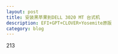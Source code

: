```yaml
---
layout: post  
title: 安装黑苹果到DELL 3020 MT 台式机  
description: EFI+GPT+CLOVER+Yosemite原版  
category: blog   
---
```

213
<!---
硬件信息：台式机  

电脑型号    戴尔 OptiPlex 3020 Mini Tower  

操作系统    Windows XP 专业版 32位 SP3 ( DirectX 9.0c )  

处理器  英特尔 Core i5-4570 @ 3.20GHz 四核  

主板    戴尔 040DDP (英特尔 Haswell)  

内存    4 GB ( 海力士 DDR3 1600MHz )  

主硬盘  希捷 ST500DM002-1BD142 ( 500 GB / 7200 转/分 )  
    
显卡    ATI Radeon HD 8490   

显示器  戴尔 DELF05F DELL E2215HV ( 21.7 英寸 )  

光驱    日立-LG DVD+-RW GHB0N DVD刻录机  

声卡    瑞昱 ALC280 @ 英特尔 Haswell 高保真音频  

网卡    瑞昱 RTL8168/8111/8112 Gigabit Ethernet Controller / 戴尔  

安装方法：  

efi+gpt+clover+10.10.2原版  
  
安装过程：  
  
SSD固态硬盘(在SATA0口)+机械硬盘(在SATA1口),全盘安装不存在双系统  
  
拔掉ATI Radeon HD 8490(DVI+DP),曾尝试了DSDT+FB,但驱动不了DVI转VGA和DP转VGA。  
  
驱动核显HD4600(VGA+DP),不能用VGA接口,只能用DP转VGA。  
  
0 制作U盘引导盘+安装盘(OS X下制作)  
0.1 分区,大于2G时,  
0.1.1分一个分区(其实生成两个分区,第一个为EFI分区,第二个为这里设置的分区)：格式Mac OS Extended(Journaled)  
0.1.2分三个分区,1:FAT32 200M 2:Mac OS Extended(Journaled) 7GB 3:exFat 余下的空间  
  
![](2015-03-20-install-yosemite-on-dell-3020-mini-tower/0.1.2_0.png)  
![](2015-03-20-install-yosemite-on-dell-3020-mini-tower/0.1.2_1.png)  
![](2015-03-20-install-yosemite-on-dell-3020-mini-tower/0.1.2_2.png)  
  
0.2 写入10.10.app  
    sudo 10.10.app/Contents/Resources/createinstallmedia --volume U盘位置 --applicationpath 10.10.app --no interaction  
例如：  
    sudo /Volumes/UPan/OS/Install\ OS\ X\ Yosemite.app/Contents/Resources/createinstallmedia --volume /Volumes/OSU/ --applicationpath /Volumes/UPan/OS/Install\ OS\ X\ Yosemite.app --no interaction  
  
![](2015-03-20-install-yosemite-on-dell-3020-mini-tower/0.2_0.png)  
  
  
0.3 clover 安装到U盘(选择U盘,其实是安装到U盘的EFI分区)  
下载 http://sourceforge.net/projects/cloverefiboot/  
0.3.1分一个分区时：  
格式化EFI 为FAT32F分区 ,否则clover configer 看不到  
$ diskutil list  
$ sudo newfs_msdos -v EFI -F 32 /dev/rdisk3s1  
三个分区时,直接安装选择200M的FAT分区。  
0.3.2安装为EFI模式  
  
![](2015-03-20-install-yosemite-on-dell-3020-mini-tower/0.3.2_0.png)  
![](2015-03-20-install-yosemite-on-dell-3020-mini-tower/0.3.2_1.png)  
![](2015-03-20-install-yosemite-on-dell-3020-mini-tower/0.3.2_2.png)  
![](2015-03-20-install-yosemite-on-dell-3020-mini-tower/0.3.2_3.png)  
  
  
0.3.3 clover 配置  
  
首先默认选项全部清空,尤其是injectATI INTEL NV,然后 drivers64UEFI/中加入HFSPlus.efi ,删除VBoxHfs-64.efi.//否则五国：AppleACPIPlatform + IOPCIFamily 错误。  
  
加入FakeSMC.kext  
  
除了,   
Boot:  kext-dev-mode=1   
System Parameters:Inject Kexts=yes //否则kexts/10.10/下的驱动不加载,包括FakeSMC.kext..  
Devices:USB Inject=yes FixOwnership=yes //否则五国 waitting on <dict ID="0">....  
  
参见http://www.tonymacx86.com/yosemite-desktop-guides/144426-how-install-os-x-yosemite-using-clover.html  
  
1 安装系统  
1.0 转化硬盘从MBR到GPT(新买的INTEL SSD 没有转化,但成功了,可能默认为GPT).  
  
1.1 安装时BIOS设置  
硬盘AHCI模式,不需要关闭USB3.0  
EFI+GPT  
  
1.2 排除五国  
没有五国  
1.3 安装系统  
选择语言->磁盘工具->安装到SSD。。。大概十几分钟  
重启一次,U盘启动,选择"Install ..."继续,十分钟左右  
重启,选择 SSD硬盘 进入系统配置  
  
  
1.4 安装clover到硬盘EFI分区,设置启动为EFI+GPT  
转化EFI分区为FAT32格式,以便以后安装MAC+WINDOWS双系统,  
$ diskutil list  
$ sudo newfs_msdos -v EFI -F 32 /dev/rdisk0s1  
  
![](2015-03-20-install-yosemite-on-dell-3020-mini-tower/1.4_0.png)  
  
Boot: -v kext-dev-mode=1   
Devices:USB Inject=yes FixOwnership=yes(?)  
拷入FakeSMC.kext   
  
2 安装驱动  
2.1 显卡  
Graphics:Inject Intel=yes,ig-platform-id=0x0d220003//(驱动HD4600)  
Ingect EDID =yes,Custom EDID=....//(识别显示器)  
2.1.1 怎么得到EDID？  
我是链接到白苹果上,用SwitchResX得到的  
2.2 声卡  
安装VoodooHDA.pmg ,开机有电流音,修改kext里info.list中的iGain=0,iMix=90  
2.3 网卡  
RealtekRTL8111.kext到kexts/10.10  
2.4 加载驱动,需要clover设置  
System Parameters:Inject Kexts=yes ,No Caches=yes  
  
![](2015-03-20-install-yosemite-on-dell-3020-mini-tower/2.4_0.png)  
![](2015-03-20-install-yosemite-on-dell-3020-mini-tower/2.4_1.png)  
![](2015-03-20-install-yosemite-on-dell-3020-mini-tower/2.4_2.png)  
![](2015-03-20-install-yosemite-on-dell-3020-mini-tower/2.4_3.png)  
![](2015-03-20-install-yosemite-on-dell-3020-mini-tower/2.4_4.png)  
![](2015-03-20-install-yosemite-on-dell-3020-mini-tower/2.4_5.png)  
![](2015-03-20-install-yosemite-on-dell-3020-mini-tower/2.4_6.png)  
  
3 其他  
3.1 降频？  
不需要,自动调频  
  
4  移动多媒体类的文件夹到第二个硬盘  
lidj$ sudo mv Movies/ /Volumes/SecMedia/  
lidj$ ln -s /Volumes/SecMedia/Movies/ Movies  
  
![](2015-03-20-install-yosemite-on-dell-3020-mini-tower/4_0.png)  
-->
